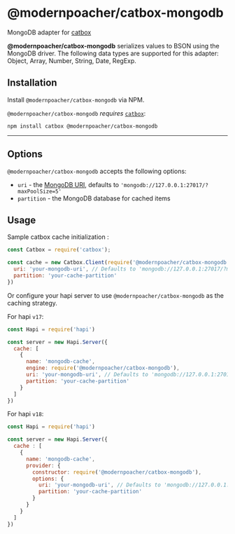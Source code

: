 # @modernpoacher/catbox-mongodb

MongoDB adapter for [catbox](https://github.com/hapijs/catbox)

**@modernpoacher/catbox-mongodb** serializes values to BSON using the MongoDB driver. The following data types are supported for this adapter: Object, Array, Number, String, Date, RegExp.


## Installation
Install `@modernpoacher/catbox-mongodb` via NPM.

`@modernpoacher/catbox-mongodb` _requires_ [`catbox`](https://github.com/hapijs/catbox):

```
npm install catbox @modernpoacher/catbox-mongodb
```
---

## Options
`@modernpoacher/catbox-mongodb` accepts the following options:

- `uri` - the [MongoDB URI](https://docs.mongodb.com/manual/reference/connection-string/), defaults to `'mongodb://127.0.0.1:27017/?maxPoolSize=5'`
- `partition` - the MongoDB database for cached items

## Usage
Sample catbox cache initialization :

```js
const Catbox = require('catbox');

const cache = new Catbox.Client(require('@modernpoacher/catbox-mongodb'), {
  uri: 'your-mongodb-uri', // Defaults to 'mongodb://127.0.0.1:27017/?maxPoolSize=5'
  partition: 'your-cache-partition'
})
```

Or configure your hapi server to use `@modernpoacher/catbox-mongodb` as the caching strategy.

For hapi `v17`:

```js
const Hapi = require('hapi')

const server = new Hapi.Server({
  cache: [
    {
      name: 'mongodb-cache',
      engine: require('@modernpoacher/catbox-mongodb'),
      uri: 'your-mongodb-uri', // Defaults to 'mongodb://127.0.0.1:27017/?maxPoolSize=5'
      partition: 'your-cache-partition'
    }
  ]
})
```

For hapi `v18`:

```js
const Hapi = require('hapi')

const server = new Hapi.Server({
  cache : [
    {
      name: 'mongodb-cache',
      provider: {
        constructor: require('@modernpoacher/catbox-mongodb'),
        options: {
          uri: 'your-mongodb-uri', // Defaults to 'mongodb://127.0.0.1:27017/?maxPoolSize=5'
          partition: 'your-cache-partition'
        }
      }
    }
  ]
})
```
